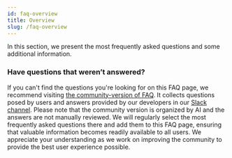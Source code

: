 ```yaml
---
id: faq-overview
title: Overview
slug: /faq-overview
---
```

<head>
  <link rel="canonical" href="https://docs.risingwave.com/docs/current/faq-using-risingwave/" />
</head>

In this section, we present the most frequently asked questions and some additional information.

### Have questions that weren’t answered?

If you can't find the questions you're looking for on this FAQ page, we recommend visiting [the community-version of FAQ](https://risingwave-community.snowshoe.dev/). It collects questions posed by users and answers provided by our developers in our [Slack channel](https://www.risingwave.com/slack). Please note that the community version is organized by AI and the answers are not manually reviewed. We will regularly select the most frequently asked questions there and add them to this FAQ page, ensuring that valuable information becomes readily available to all users. We appreciate your understanding as we work on improving the community to provide the best user experience possible.

